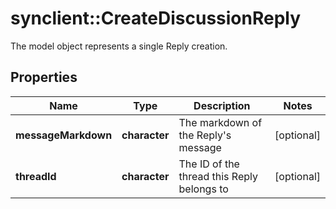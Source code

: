 # synclient::CreateDiscussionReply

The model object represents a single Reply creation.
## Properties
Name | Type | Description | Notes
------------ | ------------- | ------------- | -------------
**messageMarkdown** | **character** | The markdown of the Reply&#39;s message  | [optional] 
**threadId** | **character** | The ID of the thread this Reply belongs to | [optional] 


